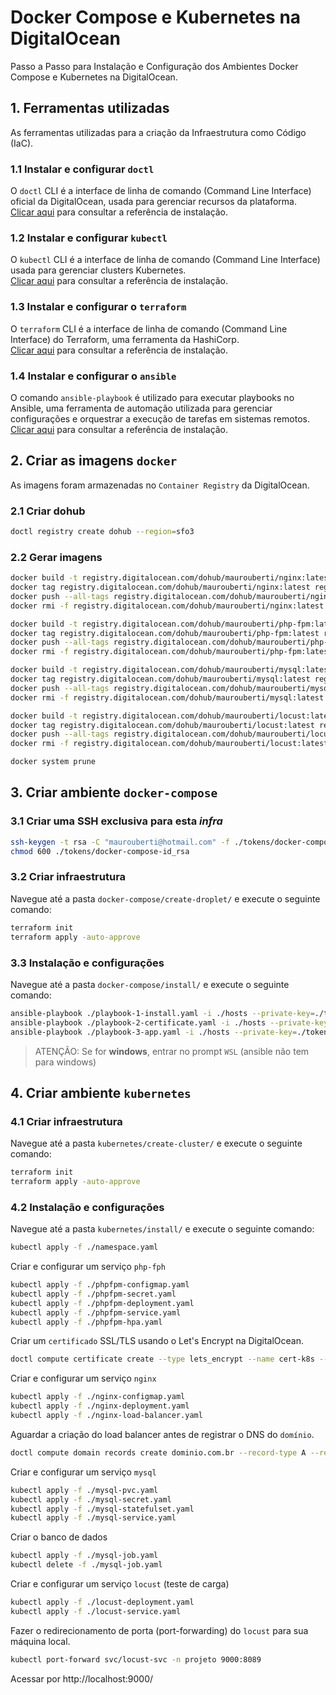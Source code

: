 # Docker Compose e Kubernetes na DigitalOcean

Passo a Passo para Instalação e Configuração dos Ambientes Docker Compose e Kubernetes na DigitalOcean.



## 1. Ferramentas utilizadas

As ferramentas utilizadas para a criação da Infraestrutura como Código (IaC).

### 1.1 Instalar e configurar `doctl`

O `doctl` CLI é a interface de linha de comando (Command Line Interface) oficial da DigitalOcean, usada para gerenciar recursos da plataforma.  
[Clicar aqui](https://docs.digitalocean.com/reference/doctl/how-to/install/) para consultar a referência de instalação.

### 1.2 Instalar e configurar `kubectl`

O `kubectl` CLI é a interface de linha de comando (Command Line Interface) usada para gerenciar clusters Kubernetes.  
[Clicar aqui](https://kubernetes.io/pt-br/docs/tasks/tools/) para consultar a referência de instalação.

### 1.3 Instalar e configurar o `terraform`

O `terraform` CLI é a interface de linha de comando (Command Line Interface) do Terraform, uma ferramenta da HashiCorp.  
[Clicar aqui](https://www.terraform.io/) para consultar a referência de instalação.

### 1.4 Instalar e configurar o `ansible`

O comando `ansible-playbook` é utilizado para executar playbooks no Ansible, uma ferramenta de automação utilizada para gerenciar configurações e orquestrar a execução de tarefas em sistemas remotos.
[Clicar aqui](https://docs.ansible.com/) para consultar a referência de instalação.



## 2. Criar as imagens `docker`

As imagens foram armazenadas no `Container Registry` da DigitalOcean.

### 2.1 Criar **dohub**

```bash
doctl registry create dohub --region=sfo3
```

### 2.2 Gerar imagens

```bash
docker build -t registry.digitalocean.com/dohub/maurouberti/nginx:latest dohub/nginx
docker tag registry.digitalocean.com/dohub/maurouberti/nginx:latest registry.digitalocean.com/dohub/maurouberti/nginx:1.0
docker push --all-tags registry.digitalocean.com/dohub/maurouberti/nginx
docker rmi -f registry.digitalocean.com/dohub/maurouberti/nginx:latest -f registry.digitalocean.com/dohub/maurouberti/nginx:1.0

docker build -t registry.digitalocean.com/dohub/maurouberti/php-fpm:latest dohub/php-fpm
docker tag registry.digitalocean.com/dohub/maurouberti/php-fpm:latest registry.digitalocean.com/dohub/maurouberti/php-fpm:1.0
docker push --all-tags registry.digitalocean.com/dohub/maurouberti/php-fpm
docker rmi -f registry.digitalocean.com/dohub/maurouberti/php-fpm:latest -f registry.digitalocean.com/dohub/maurouberti/php-fpm:1.0

docker build -t registry.digitalocean.com/dohub/maurouberti/mysql:latest dohub/mysql
docker tag registry.digitalocean.com/dohub/maurouberti/mysql:latest registry.digitalocean.com/dohub/maurouberti/mysql:1.0
docker push --all-tags registry.digitalocean.com/dohub/maurouberti/mysql
docker rmi -f registry.digitalocean.com/dohub/maurouberti/mysql:latest -f registry.digitalocean.com/dohub/maurouberti/mysql:1.0

docker build -t registry.digitalocean.com/dohub/maurouberti/locust:latest dohub/locust
docker tag registry.digitalocean.com/dohub/maurouberti/locust:latest registry.digitalocean.com/dohub/maurouberti/locust:1.0
docker push --all-tags registry.digitalocean.com/dohub/maurouberti/locust
docker rmi -f registry.digitalocean.com/dohub/maurouberti/locust:latest -f registry.digitalocean.com/dohub/maurouberti/locust:1.0

docker system prune
```



## 3. Criar ambiente `docker-compose`

### 3.1 Criar uma SSH exclusiva para esta *infra*

```bash
ssh-keygen -t rsa -C "maurouberti@hotmail.com" -f ./tokens/docker-compose-id_rsa -N ""
chmod 600 ./tokens/docker-compose-id_rsa
```

### 3.2 Criar infraestrutura

Navegue até a pasta `docker-compose/create-droplet/` e execute o seguinte comando:

```bash
terraform init
terraform apply -auto-approve
```

### 3.3 Instalação e configurações

Navegue até a pasta `docker-compose/install/` e execute o seguinte comando:

```bash
ansible-playbook ./playbook-1-install.yaml -i ./hosts --private-key=./tokens/docker-compose-id_rsa
ansible-playbook ./playbook-2-certificate.yaml -i ./hosts --private-key=./tokens/docker-compose-id_rsa
ansible-playbook ./playbook-3-app.yaml -i ./hosts --private-key=./tokens/docker-compose-id_rsa
```

> ATENÇÃO: Se for **windows**, entrar no prompt `WSL` (ansible não tem para windows)



## 4. Criar ambiente `kubernetes`

### 4.1 Criar infraestrutura

Navegue até a pasta `kubernetes/create-cluster/` e execute o seguinte comando:

```bash
terraform init
terraform apply -auto-approve
```

### 4.2 Instalação e configurações

Navegue até a pasta `kubernetes/install/` e execute o seguinte comando:

```bash
kubectl apply -f ./namespace.yaml
```

Criar e configurar um serviço `php-fph`

```bash
kubectl apply -f ./phpfpm-configmap.yaml
kubectl apply -f ./phpfpm-secret.yaml
kubectl apply -f ./phpfpm-deployment.yaml
kubectl apply -f ./phpfpm-service.yaml
kubectl apply -f ./phpfpm-hpa.yaml
```

Criar um `certificado` SSL/TLS usando o Let's Encrypt na DigitalOcean.

```bash
doctl compute certificate create --type lets_encrypt --name cert-k8s --dns-names k8s.dominio.com.br
```

Criar e configurar um serviço `nginx`

```bash
kubectl apply -f ./nginx-configmap.yaml
kubectl apply -f ./nginx-deployment.yaml
kubectl apply -f ./nginx-load-balancer.yaml
```

Aguardar a criação do load balancer antes de registrar o DNS do `domínio`.

```bash
doctl compute domain records create dominio.com.br --record-type A --record-name k8s --record-ttl 1800 --record-data $(kubectl get svc -n projeto | grep nginx-phpfpm-load-balancer | awk '{print $4}')
```

Criar e configurar um serviço `mysql`

```bash
kubectl apply -f ./mysql-pvc.yaml
kubectl apply -f ./mysql-secret.yaml
kubectl apply -f ./mysql-statefulset.yaml
kubectl apply -f ./mysql-service.yaml
```

Criar o banco de dados

```bash
kubectl apply -f ./mysql-job.yaml
kubectl delete -f ./mysql-job.yaml
```

Criar e configurar um serviço `locust` (teste de carga)

```bash
kubectl apply -f ./locust-deployment.yaml
kubectl apply -f ./locust-service.yaml
```

Fazer o redirecionamento de porta (port-forwarding) do `locust` para sua máquina local.

```bash
kubectl port-forward svc/locust-svc -n projeto 9000:8089
```

Acessar por http://localhost:9000/

